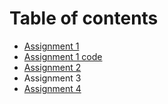 # Table of contents
- [Assignment 1](https://drive.google.com/file/d/1wYtp2Vjypwip_kRm7rUFPjfWVUxifk_v/view?usp=sharing)
- [Assignment 1 code](https://github.com/IvLabs/manipulation/blob/main/Assignments/CS223A/Assignment1.ipynb)
- [Assignment 2 ](https://github.com/IvLabs/manipulation/blob/main/Assignments/CS223A/Assignment2.ipynb)
- Assignment 3
- [Assignment 4](https://github.com/IvLabs/manipulation/blob/main/Assignments/CS223A/Assignment4.ipynb)
